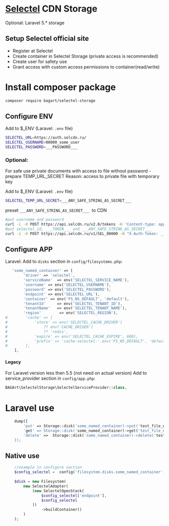 # [Selectel](https://selectel.com/) CDN Storage 

Optional: Laravel 5.* storage

## Setup Selectel official site
- Register at Selectel
- Create container in Selectel Storage (private access is recommended)
- Create user for safety use
- Grant access with custom access permissions to container(read/write)


# Install composer package
```bash
composer require bagart/selectel-storage
```

## Configure ENV
Add to $_ENV (Laravel: `.env` file)
```sh
SELECTEL_URL=https://auth.selcdn.ru/
SELECTEL_USERNAME=00000_some_user
SELECTEL_PASSWORD=___PASSWORD___
```

### Optional:
For safe use private documents with access to file without password - prepare TEMP_URL_SECRET
Reason: access to private file with temporary key

Add to $_ENV (Laravel: `.env` file)
```sh
SELECTEL_TEMP_URL_SECRET=___ANY_SAFE_STRING_AS_SECRET___
```

preset `___ANY_SAFE_STRING_AS_SECRET___ `to CDN
```bash 
#put username and password
curl -i -X POST https://api.selcdn.ru/v2.0/tokens -H 'Content-type: application/json' -d '{"auth": {"passwordCredentials": {"username": "00000_some_user", "password": "___PASSWORD___"}}}'
#put selectel_id, ___TOKEN___ and ___ANY_SAFE_STRING_AS_SECRET___
curl -i -X POST https://api.selcdn.ru/v1/SEL_00000 -H "X-Auth-Token: ___TOKEN___" -H "X-Account-Meta-Temp-URL-Key: ___ANY_SAFE_STRING_AS_SECRET___"
```

## Configure APP
Laravel: Add to `disks` section in `config/filesystems.php`:

```php
   'some_named_container' => [
        'driver' => 'selectel',
        'serviceName'  => env('SELECTEL_SERVICE_NAME'),
        'username' => env('SELECTEL_USERNAME'),
        'password' => env('SELECTEL_PASSWORD'),
        'endpoint' => env('SELECTEL_URL'),
        'container' => env('FS_NS_DEFAULT', 'default'),
        'tenantId'     => env('SELECTEL_TENANT_ID'),
        'tenantName'   => env('SELECTEL_TENANT_NAME'),
        'region'        => env('SELECTEL_REGION'),
#        'cache' => [
#            'store' => env('SELECTEL_CACHE_DRIVER')
#                ?? env('CACHE_DRIVER')
#                ?? 'redis',
#            'expire' => env('SELECTEL_CACHE_EXPIRE', 600),
#            'prefix' => 'cache-selectel-'.env('FS_NS_DEFAULT', 'default'),
#        ],
    ],
```

#### Legacy
For Laravel version less then 5.5 (not need on actual version)
Add to service_provider section in `config/app.php`:
```php
BAGArt\SelectelStorage\SelectelServiceProvider::class,
```

# Laravel use
```php
    dump([
        'put' => Storage::disk('some_named_container)->put('test_file_name', 'some test content')),
        'get' => Storage::disk('some_named_container)->get('test_file_name')
        'delete' =>  Storage::disk('some_named_container)->delete('test_file_name'),
    ]);
```

## Native use
```php
    //example in configure section
    $config_selectel =  config('filesystem.disks.some_named_container');
    
    $disk = new Filesystem(
        new SelectelAdapter(
            (new SelectelOpenStack(
                $config_selectel['endpoint'],
                $config_selectel
            ))
                ->buildContainer()
        )
    );
```